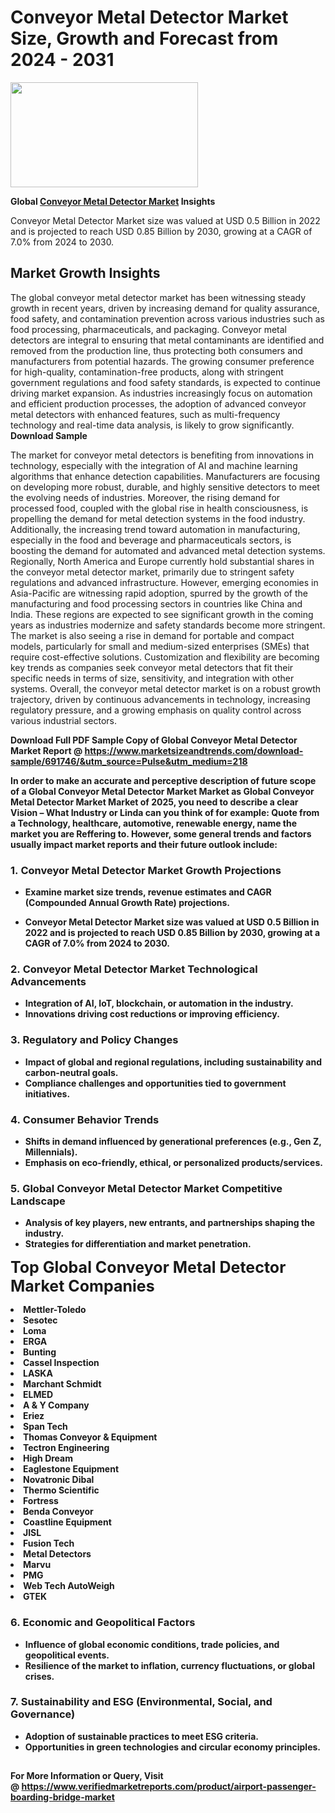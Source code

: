 <H1>Conveyor Metal Detector Market Size, Growth and Forecast from 2024 - 2031</H1><img class="aligncenter size-medium wp-image-584254" src="https://thirdeyenews.in/wp-content/uploads/2024/09/Global-Market-Research-300x168.jpeg" alt="" width="300" height="168" /><p><strong>Global&nbsp;<a href="https://www.marketsizeandtrends.com/download-sample/691746/&amp;utm_source=Pulse&amp;utm_medium=218">Conveyor Metal Detector Market</a> Insights</strong></p><p>Conveyor Metal Detector Market size was valued at USD 0.5 Billion in 2022 and is projected to reach USD 0.85 Billion by 2030, growing at a CAGR of 7.0% from 2024 to 2030.</p><p><h2>Market Growth Insights</h2> <p>The global conveyor metal detector market has been witnessing steady growth in recent years, driven by increasing demand for quality assurance, food safety, and contamination prevention across various industries such as food processing, pharmaceuticals, and packaging. Conveyor metal detectors are integral to ensuring that metal contaminants are identified and removed from the production line, thus protecting both consumers and manufacturers from potential hazards. The growing consumer preference for high-quality, contamination-free products, along with stringent government regulations and food safety standards, is expected to continue driving market expansion. As industries increasingly focus on automation and efficient production processes, the adoption of advanced conveyor metal detectors with enhanced features, such as multi-frequency technology and real-time data analysis, is likely to grow significantly. <br><b>Download Sample</b></p> <p>The market for conveyor metal detectors is benefiting from innovations in technology, especially with the integration of AI and machine learning algorithms that enhance detection capabilities. Manufacturers are focusing on developing more robust, durable, and highly sensitive detectors to meet the evolving needs of industries. Moreover, the rising demand for processed food, coupled with the global rise in health consciousness, is propelling the demand for metal detection systems in the food industry. Additionally, the increasing trend toward automation in manufacturing, especially in the food and beverage and pharmaceuticals sectors, is boosting the demand for automated and advanced metal detection systems. Regionally, North America and Europe currently hold substantial shares in the conveyor metal detector market, primarily due to stringent safety regulations and advanced infrastructure. However, emerging economies in Asia-Pacific are witnessing rapid adoption, spurred by the growth of the manufacturing and food processing sectors in countries like China and India. These regions are expected to see significant growth in the coming years as industries modernize and safety standards become more stringent. The market is also seeing a rise in demand for portable and compact models, particularly for small and medium-sized enterprises (SMEs) that require cost-effective solutions. Customization and flexibility are becoming key trends as companies seek conveyor metal detectors that fit their specific needs in terms of size, sensitivity, and integration with other systems. Overall, the conveyor metal detector market is on a robust growth trajectory, driven by continuous advancements in technology, increasing regulatory pressure, and a growing emphasis on quality control across various industrial sectors. <br><b></p><p><span class=""><strong>Download Full PDF Sample Copy of Global Conveyor Metal Detector Market Report</strong> @ <a href="https://www.marketsizeandtrends.com/download-sample/691746/&amp;utm_source=Pulse&amp;utm_medium=218" target="_blank">https://www.marketsizeandtrends.com/download-sample/691746/&amp;utm_source=Pulse&amp;utm_medium=218</a></span></p><p>In order to make an accurate and perceptive description of future scope of a Global&nbsp;Conveyor Metal Detector Market Market as Global&nbsp;Conveyor Metal Detector Market Market of 2025, you need to describe a clear Vision &ndash; What Industry or Linda can you think of for example: Quote from a Technology, healthcare, automotive, renewable energy, name the market you are Reffering to. However, some general trends and factors usually impact market reports and their future outlook include:</p><h3>1.&nbsp;<strong>Conveyor Metal Detector Market Growth Projections</strong></h3><ul><li>Examine market size trends, revenue estimates and CAGR (Compounded Annual Growth Rate) projections.</li><li><p>Conveyor Metal Detector Market size was valued at USD 0.5 Billion in 2022 and is projected to reach USD 0.85 Billion by 2030, growing at a CAGR of 7.0% from 2024 to 2030.</p></li></ul><h3>2.&nbsp;<strong>Conveyor Metal Detector Market Technological Advancements</strong></h3><ul><li>Integration of AI, IoT, blockchain, or automation in the industry.</li><li>Innovations driving cost reductions or improving efficiency.</li></ul><h3>3.&nbsp;<strong>Regulatory and Policy Changes</strong></h3><ul><li>Impact of global and regional regulations, including sustainability and carbon-neutral goals.</li><li>Compliance challenges and opportunities tied to government initiatives.</li></ul><h3>4.&nbsp;<strong>Consumer Behavior Trends</strong></h3><ul><li>Shifts in demand influenced by generational preferences (e.g., Gen Z, Millennials).</li><li>Emphasis on eco-friendly, ethical, or personalized products/services.</li></ul><h3>5.&nbsp;<strong>Global Conveyor Metal Detector Market Competitive Landscape</strong></h3><ul><li>Analysis of key players, new entrants, and partnerships shaping the industry.</li><li>Strategies for differentiation and market penetration.</li></ul><p data-pm-slice="1 1 []"><span style="color: inherit; font-family: inherit; font-size: 25px;">Top Global Conveyor Metal Detector Market Companies</span></p><div class="" data-test-id=""><p><li>Mettler-Toledo</li><li> Sesotec</li><li> Loma</li><li> ERGA</li><li> Bunting</li><li> Cassel Inspection</li><li> LASKA</li><li> Marchant Schmidt</li><li> ELMED</li><li> A & Y Company</li><li> Eriez</li><li> Span Tech</li><li> Thomas Conveyor & Equipment</li><li> Tectron Engineering</li><li> High Dream</li><li> Eaglestone Equipment</li><li> Novatronic Dibal</li><li> Thermo Scientific</li><li> Fortress</li><li> Benda Conveyor</li><li> Coastline Equipment</li><li> JISL</li><li> Fusion Tech</li><li> Metal Detectors</li><li> Marvu</li><li> PMG</li><li> Web Tech AutoWeigh</li><li> GTEK</li></p></div><h3>6.&nbsp;<strong>Economic and Geopolitical Factors</strong></h3><ul><li>Influence of global economic conditions, trade policies, and geopolitical events.</li><li>Resilience of the market to inflation, currency fluctuations, or global crises.</li></ul><h3>7.&nbsp;<strong>Sustainability and ESG (Environmental, Social, and Governance)</strong></h3><ul><li>Adoption of sustainable practices to meet ESG criteria.</li><li>Opportunities in green technologies and circular economy principles.</li></ul><h2><strong style="font-size: 14px;">For More Information or Query, Visit @&nbsp;</strong><a style="background-color: #ffffff; font-size: 14px;" href="https://www.marketsizeandtrends.com/report/conveyor-metal-detector-market/" target="_blank">https://www.verifiedmarketreports.com/product/airport-passenger-boarding-bridge-market</a></h2>
